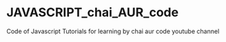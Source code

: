 # JAVASCRIPT_chai_AUR_code
Code of Javascript Tutorials for learning by chai aur code youtube channel
